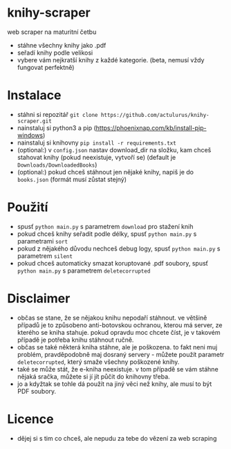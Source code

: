 # knihy-scraper
web scraper na maturitní četbu

- stáhne všechny knihy jako .pdf
- seřadí knihy podle velikosi
- vybere vám nejkratší knihy z každé kategorie. (beta, nemusí vždy fungovat perfektně)

# Instalace
- stáhni si repozitář `git clone https://github.com/actulurus/knihy-scraper.git`
- nainstaluj si python3 a pip (https://phoenixnap.com/kb/install-pip-windows)
- nainstaluj si knihovny `pip install -r requirements.txt`
- (optional:) v `config.json` nastav download_dir na složku, kam chceš stahovat knihy (pokud neexistuje, vytvoří se) (default je `Downloads/DownloadedBooks`)
- (optional:) pokud chceš stáhnout jen nějaké knihy, napiš je do `books.json` (formát musí zůstat stejný)

# Použití
- spusť `python main.py` s parametrem `download` pro stažení knih
- pokud chceš knihy seřadit podle délky, spusť `python main.py` s parametrami `sort`
- pokud z nějakého důvodu nechceš debug logy, spusť `python main.py` s parametrem `silent`
- pokud chceš automaticky smazat koruptované .pdf soubory, spusť `python main.py` s parametrem `deletecorrupted`

# Disclaimer
- občas se stane, že se nějakou knihu nepodaří stáhnout. ve většině případů je to způsobeno anti-botovskou ochranou, kterou má server, ze kterého se kniha stahuje. pokud opravdu moc chcete číst, je v takovém případě je potřeba knihu stáhnout ručně.
- občas se také některá kniha stáhne, ale je poškozena. to fakt neni muj problém, pravděpodobně maj dosraný servery - můžete použít parametr `deletecorrupted`, který smaže všechny poškozené knihy.
- také se může stát, že e-kniha neexistuje. v tom případě se vám stáhne nějaká sračka, můžete si jí jít půčit do knihovny třeba.
- jo a kdyžtak se tohle dá použít na jiný věci než knihy, ale musí to být PDF soubory.

# Licence
- dějej si s tim co chceš, ale nepudu za tebe do vězení za web scraping